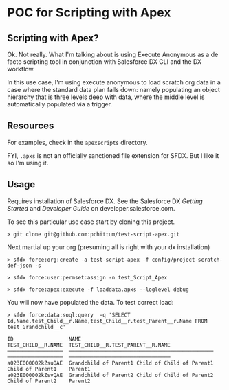 # POC for Scripting with Apex

## Scripting with Apex?
Ok. Not really. What I'm talking about is using Execute Anonymous as a de facto scripting tool in conjunction with Salesforce DX CLI and the DX workflow. 

In this use case, I'm using execute anonymous to load scratch org data in a case where the standard data plan falls down: namely populating an object hierarchy that is three levels deep with data, where the middle level is automatically populated via a trigger. 

## Resources
For examples, check in the `apexscripts` directory. 

FYI, `.apxs` is not an officially sanctioned file extension for SFDX. But I like it so I'm using it. 

## Usage

Requires installation of Salesforce DX. See the Salesforce DX *Getting Started* and *Developer Guide* on developer.salesforce.com. 

To see this particular use case start by cloning this project. 

    > git clone git@github.com:pchittum/test-script-apex.git

Next martial up your org (presuming all is right with your dx installation)

    > sfdx force:org:create -a test-script-apex -f config/project-scratch-def-json -s

    > sfdx force:user:permset:assign -n test_Script_Apex

    > sfdx force:apex:execute -f loaddata.apxs --loglevel debug

You will now have populated the data. To test correct load: 

    > sfdx force:data:soql:query  -q 'SELECT Id,Name,test_Child__r.Name,test_Child__r.test_Parent__r.Name FROM test_Grandchild__c'

    ID                  NAME                                             TEST_CHILD__R.NAME  TEST_CHILD__R.TEST_PARENT__R.NAME
    ──────────────────  ───────────────────────────────────────────────  ──────────────────  ─────────────────────────────────
    a023E000002kZsuQAE  Grandchild of Parent1 Child of Child of Parent1  Child of Parent1    Parent1
    a023E000002kZsvQAE  Grandchild of Parent2 Child of Child of Parent2  Child of Parent2    Parent2

